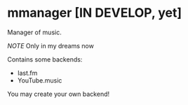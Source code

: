 mmanager [IN DEVELOP, yet]
========

Manager of music.

*NOTE* Only in my dreams now

Contains some backends:

- last.fm
- YouTube.music

You may create your own backend!
